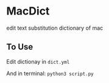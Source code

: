 # MacDict
edit text substitution dictionary of mac 

## To Use
Edit dictionay in `dict.yml`

And in terminal:
```python3 script.py```
